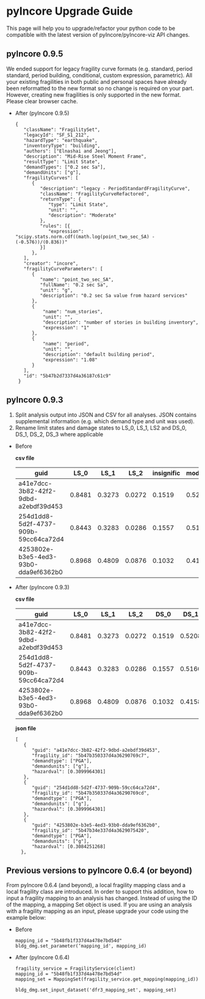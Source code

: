 # pyIncore Upgrade Guide

This page will help you to upgrade/refactor your python code to be compatible with the latest version of pyIncore/pyIncore-viz API changes.

## pyIncore 0.9.5

We ended support for legacy fragility curve formats (e.g. standard,  period standard, period building, conditional, 
custom expression, parametric). All your existing fragilities in both public and personal spaces have already been 
reformatted to the new format so no change is required on your part. However, creating new fragilities is only 
supported in the new format. Please clear browser cache.

- After (pyIncore 0.9.5)

  ```
  {
     "className": "FragilitySet",
     "legacyId": "SF_S1_212",
     "hazardType": "earthquake",
     "inventoryType": "building",
     "authors": ["Elnashai and Jeong"],
     "description": "Mid-Rise Steel Moment Frame",
     "resultType": "Limit State",
     "demandTypes": ["0.2 sec Sa"],
     "demandUnits": ["g"],
     "fragilityCurves": [
        {
           "description": "legacy - PeriodStandardFragilityCurve",
           "className": "FragilityCurveRefactored",
           "returnType": {
              "type": "Limit State",
              "unit": "",
              "description": "Moderate"
           },
           "rules": [{
              "expression": "scipy.stats.norm.cdf((math.log(point_two_sec_SA) - (-0.576))/(0.836))"
           }]
        },
     ],
     "creator": "incore",
     "fragilityCurveParameters": [
        {
           "name": "point_two_sec_SA",
           "fullName": "0.2 sec Sa",
           "unit": "g",
           "description": "0.2 sec Sa value from hazard services"
        },
        {
            "name": "num_stories",
            "unit": "",
            "description": "number of stories in building inventory",
            "expression": "1"
        },
        {
            "name": "period",
            "unit": "",
            "description": "default building period",
            "expression": "1.08"
        }
     ],
     "id": "5b47b2d7337d4a36187c61c9"
   }
  ```

## pyIncore 0.9.3

1. Split analysis output into JSON and CSV for all analyses. JSON contains supplemental information (e.g. which demand type 
and unit was used). 
2. Rename limit states and damage states to LS_0, LS_1, LS2 and DS_0, DS_1, DS_2, DS_3 where applicable

- Before

  **csv file**

  guid | LS_0 | LS_1 | LS_2 | insignific | moderate | heavy | complete
  --- | --- | --- | --- | --- | --- | --- | ---
  a41e7dcc-3b82-42f2-9dbd-a2ebdf39d453 | 0.8481 | 0.3273 | 0.0272 | 0.1519 | 0.5208 | 0.3001 | 0.0272
  254d1dd8-5d2f-4737-909b-59cc64ca72d4 | 0.8443 | 0.3283 | 0.0286 | 0.1557 | 0.5160 | 0.2997 | 0.0286
  4253802e-b3e5-4ed3-93b0-dda9ef6362b0 | 0.8968 | 0.4809 | 0.0876 | 0.1032 | 0.4158 | 0.3934 | 0.0876

- After (pyIncore 0.9.3)
  
  **csv file**

  guid | LS_0 | LS_1 | LS_2 | DS_0 | DS_1 | DS_2 | DS_3 | haz_expose
  --- | --- | --- | --- | --- | --- | --- | --- | ---
  a41e7dcc-3b82-42f2-9dbd-a2ebdf39d453 | 0.8481 | 0.3273 | 0.0272 | 0.1519 | 0.5208 | 0.3001 | 0.0272 | yes
  254d1dd8-5d2f-4737-909b-59cc64ca72d4 | 0.8443 | 0.3283 | 0.0286 | 0.1557 | 0.5160 | 0.2997 | 0.0286 | yes
  4253802e-b3e5-4ed3-93b0-dda9ef6362b0 | 0.8968 | 0.4809 | 0.0876 | 0.1032 | 0.4158 | 0.3934 | 0.0876 | yes

  **json file**

  ```
  [
     {
        "guid": "a41e7dcc-3b82-42f2-9dbd-a2ebdf39d453",
        "fragility_id": "5b47b350337d4a36290769c7",
        "demandtype": ["PGA"],
        "demandunits": ["g"],
        "hazardval": [0.3099964301]
     },
     {
        "guid": "254d1dd8-5d2f-4737-909b-59cc64ca72d4",
        "fragility_id": "5b47b350337d4a36290769cd",
        "demandtype": ["PGA"],
        "demandunits": ["g"],
        "hazardval": [0.3099964301]
     },
     {
        "guid": "4253802e-b3e5-4ed3-93b0-dda9ef6362b0",
        "fragility_id": "5b47b34e337d4a3629075420",
        "demandtype": ["PGA"],
        "demandunits": ["g"],
        "hazardval": [0.3084251268]
    },
  ```
  
## Previous versions to pyIncore 0.6.4 (or beyond)

From pyIncore 0.6.4 (and beyond), a local fragility mapping class and a local fragility class are introduced. In order to support this addition, how to input a fragility mapping to an analysis has changed. Instead of using the ID of the mapping, a mapping Set object is used. If you are using an analysis with a fragility mapping as an input, please upgrade your code using the example below:

- Before
    ```
    mapping_id = "5b48fb1f337d4a478e7bd54d"
    bldg_dmg.set_parameter(‘mapping_id', mapping_id)
    ```
- After (pyIncore 0.6.4)
    ```
    fragility_service = FragilityService(client)
    mapping_id = "5b48fb1f337d4a478e7bd54d"
    mapping_set = MappingSet(fragility_service.get_mapping(mapping_id))
    
    bldg_dmg.set_input_dataset('dfr3_mapping_set', mapping_set)
    ```